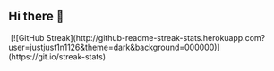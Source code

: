 ## Hi there 👋
<img src="https://komarev.com/ghpvc/?username=justjust1n1126&style=flat-square&color=blue" alt=""/>
[![GitHub Streak](http://github-readme-streak-stats.herokuapp.com?user=justjust1n1126&theme=dark&background=000000)](https://git.io/streak-stats)
